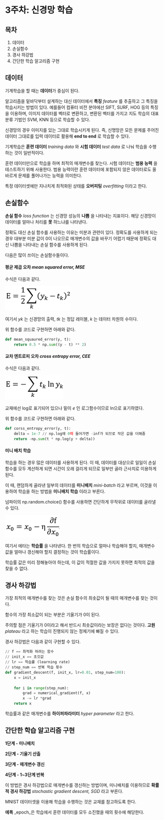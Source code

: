 # 3주차: 신경망 학습

## 목차 

1. 데이터
2. 손실함수
3. 경사 하강법
4. 간단한 학습 알고리즘 구현



## 데이터

기계학습을 할 때는 **데이터**가 중심이 된다. 

알고리즘을 밑바닥부터 설계하는 대신 데이터에서 **특징** _feature_ 를 추출하고 그 특징을 학습시키는 방법이 있다. 예를들어 컴퓨터 비전 분야에선 SIFT, SURF, HOG 등의 특징을 이용하며, 이미지 데이터를 벡터로 변환하고, 변환된 벡터를 가지고 지도 학습의 대표 분류 기법인 SVM, KNN 등으로 학습할 수 있다. 

신경망의 경우 이미지를 있는 그대로 학습시키게 된다. 즉, 신명망은 모든 문제를 주어진 데이터 그대로를 입력 데이터로 활용해 __end to end__ 로 학습할 수 있다. 

기계학습은 __훈련 데이터__ _training data_ 와 __시험 데이터__ _test data_ 로 나눠 학습을 수행하는 것이 일반적이다. 

훈련 데이터만으로 학습을 하며 최적의 매개변수를 찾는다. 시험 데이터는 __범용 능력__ 을 테스트하기 위해 사용한다. 범용 능력이란 훈련 데이터에 포함되지 않은 데이터로도 올바르게 문제를 풀어나가는 능력을 의미한다. 

특정 데이터셋에만 지나치게 최적화된 상태를 __오버피팅__ _overfitting_ 이라고 한다.



## 손실함수

__손실 함수__ _loss function_ 는 신경망 성능의 __나쁨__ 을 나타내는 지표이다. 해당 신경망이 데이터를 얼마나 처리를 __못__ 하느냐를 나타낸다.

정확도 대신 손실 함수를 사용하는 이유는 미분과 관련이 있다. 정확도를 사용하게 되는 경우 대부분 미분 값이 0이 나오므로 매개변수의 값을 바꾸기 어렵기 때문에 정확도 대신 나쁨을 나타내는 손실 함수를 사용하게 된다. 

다음은 많이 쓰이는 손실함수들이다. 

#### 평균 제곱 오차 _mean squared error, MSE_ 

수식은 다음과 같다.

![1538242330887](./img/week3_2.png)

여기서 _yk_ 는 신경망의 출력, _tk_ 는 정답 레이블, _k_ 는 데이터 차원의 수이다. 

위 함수를 코드로 구현하면 아래와 같다.


```python
def mean_squaured_error(y, t):
    return 0.5 * np.sum((y - t) ** 2)
```



#### 교차 엔트로피 오차 _cross entropy error, CEE_

수식은 다음과 같다.

![1538242330887](./img/week3_1.png)

교재에선 log로 표기되어 있으나 밑이 _e_ 인 로그함수이므로 ln으로 표기하였다. 



위 함수를 코드로 구현하면 아래와 같다.


```python
def corss_entropy_error(y, t):
    delta = 1e-7 // np.log에 0이 들어가면 -inf가 되므로 작은 값을 더해줌
    return -np.sum(t * np.log(y + delta))
```


#### 미니 배치 학습

학습을 하는 경우 많은 데이터를 사용하게 된다. 이 때, 데이터를 대상으로 일일이 손실 함수를 모두 계산하게 되면 시간이 오래 걸리게 되므로 일부만 골라 근사치로 이용하게 된다.

이 때, 랜덤하게 골라낸 일부의 데이터를 __미니배치__ _mini-batch_ 라고 부르며, 이것을 이용하여 학습을 하는 방법을 __미니배치 학습__ 이라고 부른다.

넘파이의 np.random.choice() 함수를 사용하면 간단하게 무작위로 데이터를 골라낼 수 있다.

![1538242330887](./img/week3_3.png)

여기서 에타는 __학습률__ 을 나타낸다. 한 번의 학습으로 얼마나 학습해야 할지, 매개변수 값을 얼마나 갱신해야 할지 결정하는 것이 학습률이다. 

학습률 값은 미리 정해놓아야 하는데, 이 값이 적절한 값을 가지지 못하면 최적의 값을 찾을 수 없다. 

## 경사 하강법

가장 최적의 매개변수를 찾는 것은 손실 함수의 최솟값이 될 때의 매개변수를 찾는 것이다.

함수의 가장 최소값이 되는 부분은 기울기가 0이 된다. 

주의할 점은 기울기가 0이라고 해서 반드시 최솟값이라는 보장은 없다는 것이다. __고원__ _plateau_ 라고 하는 학습이 진행되지 않는 정체기에 빠질 수 있다. 

경사 하강법은 다음과 같이 구현할 수 있다. 

```python
// f == 최적화 하려는 함수
// init_x == 초깃값
// lr == 학습률 (learning rate)
// step_num == 반복 학습 횟수
def gradient_descent(f, init_x, lr=0.01, step_num=100):
    x = init_x
    
    for i in range(step_num):
        grad = numerical_gradient(f, x)
        x -= lr *grad
    return x
```

학습률과 같은 매개변수를 __하이퍼파라미터__ _hyper parameter_ 라고 한다. 



## 간단한 학습 알고리즘 구현

__1단계 - 미니배치__

__2단계 - 기울기 산출__

__3단계 - 매개변수 갱신__

__4단계 - 1~3단계 반복__



이 방법은 경사 하강법으로 매개변수를 갱신하는 방법이며, 미니배치를 이용하므로 __확률적 경사 하강법__ _stochastic gradient descent, SGD_ 라고 부른다.  

MNIST 데이터셋을 이용해 학습을 수행하는 것은 교재를 참고하도록 한다. 

__에폭__ _epoch_은 학습에서 훈련 데이터를 모두 소진했을 때의 횟수에 해당한다. 
